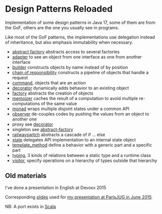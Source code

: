 # Design Patterns Reloaded
Implementation of some design patterns in Java 17,
some of them are from the GoF, others are the one you usually see in programs.

Like most of the GoF patterns, the implementations use delegation instead of inheritance,
but also emphasis immutability when necessary.

- [abstract factory](src/main/java/abstractfactory) abstracts access to several factories
- [adapter](src/main/java/adapter) to see an object from one interface as one from another interface
- [builder](src/main/java/builder) constructs objects by name instead of by position
- [chain of responsibility](src/main/java/chainofresponsibility) constructs a pipeline of objects that handle a request
- [command](src/main/java/command), objects that are an action
- [decorator](src/main/java/decorator) dynamically adds behavior to an existing object
- [factory](src/main/java/factory) abstracts the creation of objects
- [memoizer](src/main/java/memoizer) caches the result of a computation to avoid multiple re-computations of the same value
- [monad](src/main/java/monad) wraps multiple disjoint states under a common API 
- [observer](src/main/java/observer) de-couples codes by pushing the values from an object to another one
- proxy see [decorator](src/main/java/decorator)
- singleton see [abstract-factory](src/main/java/abstractfactory)
- [railwayswitch](src/main/java/railwayswitch) abstracts a cascade of if ... else
- [state](src/main/java/state) delegates API implementation to an internal state object
- [template_method](src/main/java/templatemethod) define a behavior with a generic part and a specific part 
- [typing](src/main/java/typing), 3 kinds of relations between a static type and a runtime class
- [visitor](src/main/java/visitor), specify operations on a hierarchy of types outside that hierarchy


## Old materials

I've done a presentation in English at Devoxx 2015

Corresponding [slides](https://speakerdeck.com/forax/design-pattern-reloaded-parisjug) used for
[my presentation at ParisJUG in June 2015](http://www.parisjug.org/xwiki/wiki/oldversion/view/Meeting/20150602).

NB: A port exists in [Scala](https://github.com/YannMoisan/design-pattern-reloaded)
